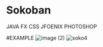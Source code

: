 # Sokoban

JAVA FX 
CSS
JFOENIX
PHOTOSHOP
 
#EXAMPLE
![image (2)](https://user-images.githubusercontent.com/65793555/152445077-256c56ec-8c3e-4c4e-8a67-69aedb56f56d.png)
![soko4](https://user-images.githubusercontent.com/65793555/152445148-5859a8c3-1679-49ef-b16e-4b9823d9a670.PNG)


